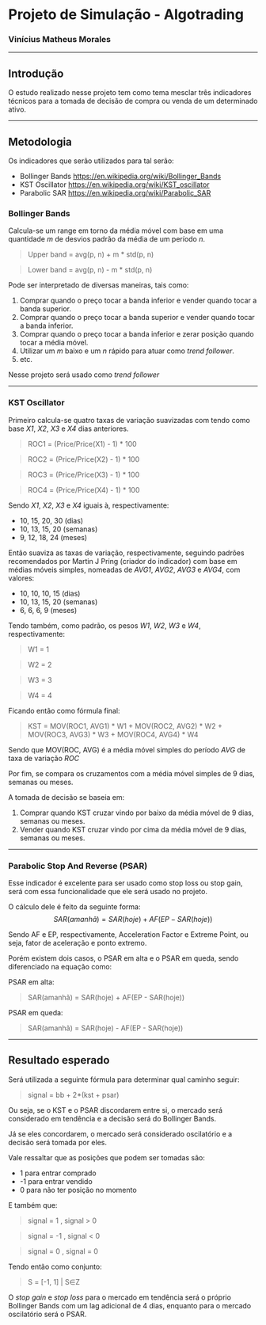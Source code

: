 # Projeto de Simulação - Algotrading
### Vinícius Matheus Morales
___
## Introdução
O estudo realizado nesse projeto tem como tema mesclar três indicadores técnicos para a tomada de decisão de compra ou venda de um determinado ativo.
___

## Metodologia
Os indicadores que serão utilizados para tal serão:
- Bollinger Bands https://en.wikipedia.org/wiki/Bollinger_Bands
- KST Oscillator https://en.wikipedia.org/wiki/KST_oscillator
- Parabolic SAR https://en.wikipedia.org/wiki/Parabolic_SAR

### Bollinger Bands
Calcula-se um range em torno da média móvel com base em uma quantidade *m* de desvios padrão da média de um período *n*.
> Upper band = avg(p, n) + m * std(p, n)

> Lower band = avg(p, n) - m * std(p, n)

Pode ser interpretado de diversas maneiras, tais como:
1. Comprar quando o preço tocar a banda inferior e vender quando tocar a banda superior.
2. Comprar quando o preço tocar a banda superior e vender quando tocar a banda inferior.
3. Comprar quando o preço tocar a banda inferior e zerar posição quando tocar a média móvel.
4. Utilizar um *m* baixo e um *n* rápido para atuar como *trend follower*.
5. etc.

Nesse projeto será usado como *trend follower*
___
### KST Oscillator
Primeiro calcula-se quatro taxas de variação suavizadas com tendo como base *X1*, *X2*, *X3* e *X4* dias anteriores.
> ROC1 = (Price/Price(X1) - 1) * 100

> ROC2 = (Price/Price(X2) - 1) * 100

> ROC3 = (Price/Price(X3) - 1) * 100

> ROC4 = (Price/Price(X4) - 1) * 100

Sendo *X1*, *X2*, *X3* e *X4* iguais à, respectivamente:
- 10, 15, 20, 30 (dias)
- 10, 13, 15, 20 (semanas)
- 9, 12, 18, 24 (meses)

Então suaviza as taxas de variação, respectivamente, seguindo padrões recomendados por Martin J Pring (criador do indicador) com base em médias móveis simples, nomeadas de *AVG1*, *AVG2*, *AVG3* e *AVG4*, com valores:
- 10, 10, 10, 15 (dias)
- 10, 13, 15, 20 (semanas)
- 6, 6, 6, 9 (meses)

Tendo também, como padrão, os pesos *W1*, *W2*, *W3* e *W4*, respectivamente:
> W1 = 1

> W2 = 2

> W3 = 3

> W4 = 4

Ficando então como fórmula final:
> KST = MOV(ROC1, AVG1) * W1 + MOV(ROC2, AVG2) * W2 + MOV(ROC3, AVG3) * W3 + MOV(ROC4, AVG4) * W4

Sendo que MOV(ROC, AVG) é a média móvel simples do período *AVG* de taxa de variação *ROC*

Por fim, se compara os cruzamentos com a média móvel simples de 9 dias, semanas ou meses.

A tomada de decisão se baseia em:
1. Comprar quando KST cruzar vindo por baixo da média móvel de 9 dias, semanas ou meses.
2. Vender quando KST cruzar vindo por cima da média móvel de 9 dias, semanas ou meses.
___
### Parabolic Stop And Reverse (PSAR)
Esse indicador é excelente para ser usado como stop loss ou stop gain, será com essa funcionalidade que ele será usado no projeto.

O cálculo dele é feito da seguinte forma:
$$ SAR(amanhã) = SAR(hoje) + AF(EP - SAR(hoje)) $$

Sendo AF e EP, respectivamente, Acceleration Factor e Extreme Point, ou seja, fator de aceleração e ponto extremo.

Porém existem dois casos, o PSAR em alta e o PSAR em queda, sendo diferenciado na equação como:

PSAR em alta:
> SAR(amanhã) = SAR(hoje) + AF(EP - SAR(hoje))

PSAR em queda:
> SAR(amanhã) = SAR(hoje) - AF(EP - SAR(hoje))
___
## Resultado esperado
Será utilizada a seguinte fórmula para determinar qual caminho seguir:
> signal = bb + 2*(kst + psar)

Ou seja, se o KST e o PSAR discordarem entre si, o mercado será considerado em tendência e a decisão será do Bollinger Bands.

Já se eles concordarem, o mercado será considerado oscilatório e a decisão será tomada por eles.

Vale ressaltar que as posições que podem ser tomadas são:
- 1 para entrar comprado
- -1 para entrar vendido
- 0 para não ter posição no momento

E também que:
> signal = 1 , signal > 0

> signal = -1 , signal < 0

> signal = 0 , signal = 0

Tendo então como conjunto:
> S = [-1, 1] | S∈Z

O *stop gain* e *stop loss* para o mercado em tendência será o próprio Bollinger Bands com um lag adicional de 4 dias, enquanto para o mercado oscilatório será o PSAR.
